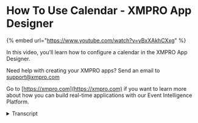 # How To Use Calendar - XMPRO App Designer
{% embed url="https://www.youtube.com/watch?v=yBxXAkhCXxg" %}

In this video, you’ll learn how to configure a calendar in the XMPRO App Designer.

Need help with creating your XMPRO apps? Send an email to support@xmpro.com

Go to [https://xmpro.com](https://xmpro.com) if you want to learn more about how you can build real-time applications with our Event Intelligence Platform.
<details>
<summary>Transcript</summary>welcome to another training video from

exam pro

today we'll be looking at calendar and

how to use it in app designer

the calendar control can be found under

the basic category or we can search it

from the search text box

now we can check it to the box that we

want to display

and we save it as this it shows you the

default layout

of the control

the calendar control have three buttons

on the top

arrow buttons on the left and right for

you to navigate between different ones

and a similar button in the middle

so when you click on it we change the

field from month

to year year to decade

decade to century

and also we can zoom back in by clicking

any

button underneath

now i will show you the configuration of

the calendar control

under appearance you will see the

visible option that would be the same as

the other

app designer controls the show today's

button when you check on it

it will add a button on the calendar

control

when the users select that button

it would directly select today's day

you can also change the default zoom

level to be displayed in the launcher as

well as the minimum zoom out level and

the maximum zoom in level

so now we can change the zoom level to

year

we normally send our level to that k

and the maximum change level to you

we can also specify two tips for this

control so when the user whoever depends

on the control we display the test is

specified here

now you see the calendar control no

longer dislike the days of the month

but it will display the month of the

year and when you click on the zoom out

button

you're no longer getting to the central

level and when you try to zoom in you no

longer go into the multiplier

and now if you want the user only able

to specify to select the date range

specified date range

we can specify under the behavior so we

can specify the minimum and the maximum

day

so we can select the first of september

up till to 30th of october

we can also change the date

change the first day of the week

from sunday to any day of the week

and change it to monday if you don't

want

the user to be able to select the date

and navigate

between different months we can change

the

option to true for disabled if you just

one

don't want the user select any date from

the calendar we can

change the bit only option to true

in here we can also specify

the selected value it can be either a

static value

or find it into a variables

and now we change the maximum level back

to months

launch it you will see the user can no

longer select any date outside

september and october and when we zoom

into

september you will see the first day of

september has been selected

also when we want to disable any

individual dates

we can go into the properties again

we can specify

the dates we want to disable

and we can also change the merge of the

disabled dates to dynamic data source if

we

want to the dates coming from the data

source

and now we'll see 14 of september has

been disabled

and this is how we configure the content

control

thank you for watching

you
</details>
